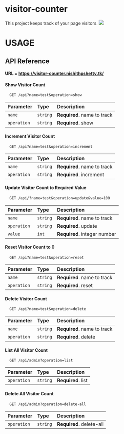 # visitor-counter
This project keeps track of your page visitors.
![](https://visitor-counter.nishithpshetty.tk/api?name=visitor-counter&operation=increment)

# USAGE

## API Reference

#### URL = https://visitor-counter.nishithpshetty.tk/

#### Show Visitor Count

```http
  GET /api?name=test&operation=show
```

| Parameter  | Type     | Description                |
| :--------  | :------- | :------------------------- |
| `name`     | `string` | **Required**. name to track|
| `operation`| `string` | **Required**. show         |

#### Increment Visitor Count

```http
  GET /api?name=test&operation=increment
```

| Parameter  | Type     | Description                |
| :--------  | :------- | :------------------------- |
| `name`     | `string` | **Required**. name to track|
| `operation`| `string` | **Required**. increment    |

#### Update Visitor Count to Required Value

```http
  GET /api/?name=test&operation=update&value=100
```

| Parameter  | Type     | Description                |
| :--------  | :------- | :------------------------- |
| `name`     | `string` | **Required**. name to track|
| `operation`| `string` | **Required**. update       |
| `value`    | `int`    | **Required**. integer number|

#### Reset Visitor Count to 0

```http
  GET /api?name=test&operation=reset
```

| Parameter  | Type     | Description                |
| :--------  | :------- | :------------------------- |
| `name`     | `string` | **Required**. name to track|
| `operation`| `string` | **Required**. reset        |

#### Delete Visitor Count

```http
  GET /api?name=test&operation=delete
```

| Parameter  | Type     | Description                |
| :--------  | :------- | :------------------------- |
| `name`     | `string` | **Required**. name to track|
| `operation`| `string` | **Required**. delete       |

#### List All Visitor Count

```http
  GET /api/admin?operation=list
```

| Parameter  | Type     | Description                |
| :--------  | :------- | :------------------------- |
| `operation`| `string` | **Required**. list         |

#### Delete All Visitor Count

```http
  GET /api/admin?operation=delete-all
```

| Parameter  | Type     | Description                |
| :--------  | :------- | :------------------------- |
| `operation`| `string` | **Required**. delete-all   |
